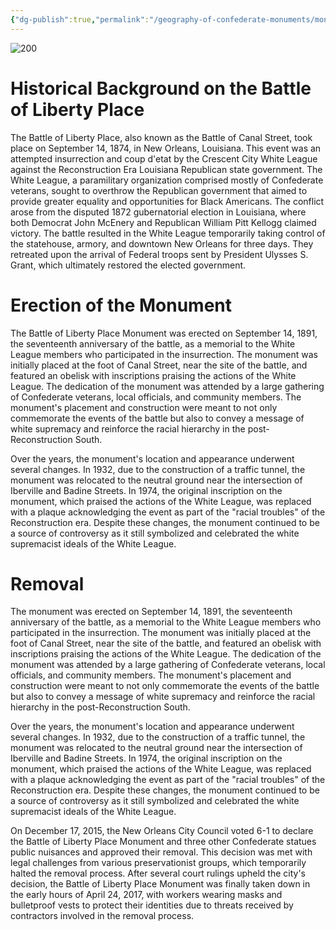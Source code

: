 ```yaml
---
{"dg-publish":true,"permalink":"/geography-of-confederate-monuments/monuments/battle-of-liberty-place-monument/"}
---
```



![200](https://upload.wikimedia.org/wikipedia/commons/3/3d/NOLAWhiteLeagueMonumentByTracks.jpg)

# Historical Background on the Battle of Liberty Place 

The Battle of Liberty Place, also known as the Battle of Canal Street, took place on September 14, 1874, in New Orleans, Louisiana. This event was an attempted insurrection and coup d'etat by the Crescent City White League against the Reconstruction Era Louisiana Republican state government. The White League, a paramilitary organization comprised mostly of Confederate veterans, sought to overthrow the Republican government that aimed to provide greater equality and opportunities for Black Americans. The conflict arose from the disputed 1872 gubernatorial election in Louisiana, where both Democrat John McEnery and Republican William Pitt Kellogg claimed victory. The battle resulted in the White League temporarily taking control of the statehouse, armory, and downtown New Orleans for three days. They retreated upon the arrival of Federal troops sent by President Ulysses S. Grant, which ultimately restored the elected government.

# Erection of the Monument 
The Battle of Liberty Place Monument was erected on September 14, 1891, the seventeenth anniversary of the battle, as a memorial to the White League members who participated in the insurrection. The monument was initially placed at the foot of Canal Street, near the site of the battle, and featured an obelisk with inscriptions praising the actions of the White League. The dedication of the monument was attended by a large gathering of Confederate veterans, local officials, and community members. The monument's placement and construction were meant to not only commemorate the events of the battle but also to convey a message of white supremacy and reinforce the racial hierarchy in the post-Reconstruction South.

Over the years, the monument's location and appearance underwent several changes. In 1932, due to the construction of a traffic tunnel, the monument was relocated to the neutral ground near the intersection of Iberville and Badine Streets. In 1974, the original inscription on the monument, which praised the actions of the White League, was replaced with a plaque acknowledging the event as part of the "racial troubles" of the Reconstruction era. Despite these changes, the monument continued to be a source of controversy as it still symbolized and celebrated the white supremacist ideals of the White League.

# Removal 

The monument was erected on September 14, 1891, the seventeenth anniversary of the battle, as a memorial to the White League members who participated in the insurrection. The monument was initially placed at the foot of Canal Street, near the site of the battle, and featured an obelisk with inscriptions praising the actions of the White League. The dedication of the monument was attended by a large gathering of Confederate veterans, local officials, and community members. The monument's placement and construction were meant to not only commemorate the events of the battle but also to convey a message of white supremacy and reinforce the racial hierarchy in the post-Reconstruction South.

Over the years, the monument's location and appearance underwent several changes. In 1932, due to the construction of a traffic tunnel, the monument was relocated to the neutral ground near the intersection of Iberville and Badine Streets. In 1974, the original inscription on the monument, which praised the actions of the White League, was replaced with a plaque acknowledging the event as part of the "racial troubles" of the Reconstruction era. Despite these changes, the monument continued to be a source of controversy as it still symbolized and celebrated the white supremacist ideals of the White League.

On December 17, 2015, the New Orleans City Council voted 6-1 to declare the Battle of Liberty Place Monument and three other Confederate statues public nuisances and approved their removal. This decision was met with legal challenges from various preservationist groups, which temporarily halted the removal process. After several court rulings upheld the city's decision, the Battle of Liberty Place Monument was finally taken down in the early hours of April 24, 2017, with workers wearing masks and bulletproof vests to protect their identities due to threats received by contractors involved in the removal process.